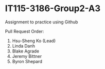 # IT115-3186-Group2-A3
Assignment to practice using Github

Pull Request Order:
1. Hsu-Sheng Ko (Lead)
2. Linda Danh
3. Blake Agrade
4. Jeremy Bittner
5. Byron Shepard
